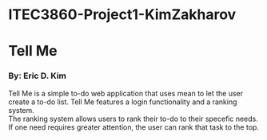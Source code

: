 # ITEC3860-Project1-KimZakharov

<h1>Tell Me</h1>
<h3>By: Eric D. Kim</h3>
<p>Tell Me is a simple to-do web application that uses mean to let the user create a to-do list. Tell Me features a login functionality and a ranking system. <br>
The ranking system allows users to rank their to-do to their specefic needs. If one need requires greater attention, the user can rank that task to the top.</p>


